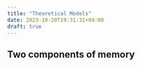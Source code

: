 ```yaml
---
title: "Theoretical Models"
date: 2023-10-20T19:31:31+04:00
draft: true
---
```


## Two components of memory
